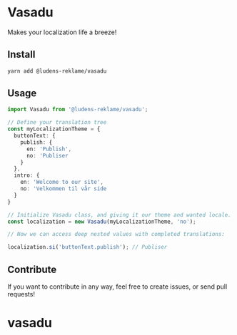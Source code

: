 # Vasadu

Makes your localization life a breeze!

## Install

```sh
yarn add @ludens-reklame/vasadu
```

## Usage

```ts
import Vasadu from '@ludens-reklame/vasadu';

// Define your translation tree
const myLocalizationTheme = {
  buttonText: {
    publish: {
      en: 'Publish',
      no: 'Publiser
    }
  },
  intro: {
    en: 'Welcome to our site',
    no: 'Velkommen til vår side
  }
}

// Initialize Vasadu class, and giving it our theme and wanted locale.
const localization = new Vasadu(myLocalizationTheme, 'no');

// Now we can access deep nested values with completed translations:

localization.si('buttonText.publish'); // Publiser
```

## Contribute

If you want to contribute in any way, feel free to create issues, or send pull requests!
# vasadu
